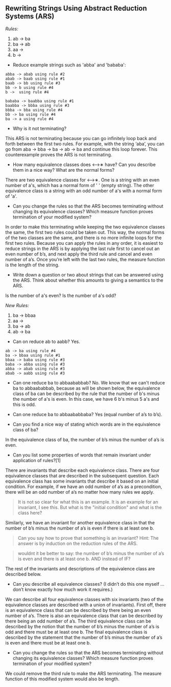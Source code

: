 ## Rewriting Strings Using Abstract Reduction Systems (ARS)

_Rules:_
1. ab -> ba
2. ba -> ab
3. aa -> 
4. b ->

- Reduce example strings such as 'abba' and 'bababa':

```
abba -> abab using rule #2
abab -> baab using rule #1
baab -> bb using rule #3
bb -> b using rule #4
b ->  using rule #4
```

```
bababa -> baabba using rule #1
baabba -> bbba using rule #3
bbba -> bba using rule #4
bb -> ba using rule #4
ba -> a using rule #4
```

- Why is it not terminating?

This ARS is not terminating because you can go infinitely loop back and forth between the first two rules. For example, 
with the string ‘aba’, you can go from aba -> bba -> ba -> ab -> ba and continue this loop forever. This counterexample 
proves the ARS is not terminating.

- How many equivalence classes does ⟷∗ have? Can you describe them in a nice way? What are the normal forms?

There are two equivalence classes for ⟷∗. One is a string with an even number of a's, which has a normal form of ' ' 
(empty string). The other equivalence class is a string with an odd number of a's with a normal form of 'a'. 

- Can you change the rules so that the ARS becomes terminating without changing its equivalence classes? Which measure 
function proves termination of your modified system?

In order to make this terminating while keeping the two equivalence classes the same, the first two rules could be taken out.
This way, the normal forms of the two classes are the same, and there is no more infinite loops for the first two rules. 
Because you can apply the rules in any order, it is easiest to reduce strings in the ARS is by applying the last rule first to cancel out an even number of b’s, and next apply the third rule and cancel and even number of a’s. Once you’re left with the last two rules, the measure function is the length of the string.


- Write down a question or two about strings that can be answered using the ARS. Think about whether this amounts to giving 
a semantics to the ARS.

Is the number of a's even? Is the number of a's odd?

_New Rules:_
1. ba -> bbaa
2. aa ->
3. ba -> ab
4. ab -> ba

- Can on reduce ab to aabb?
Yes.

```
ab -> ba using rule #4
ba -> bbaa using rule #1
bbaa -> baba using rule #3
baba -> abba using rule #3
abba -> abab using rule #3
abab -> aabb using rule #3
```

- Can one reduce ba to abbaababbab?
No. We know that we can't reduce ba to abbaababbab, because as will be shown below, the equivalence class of ba can be described by the rule that the number of b's minus the number of a's is even. In this case, we have 6 b's minus 5 a's and this is odd.

- Can one reduce ba to abbaababbaba?
Yes (equal number of a’s to b’s).

- Can you find a nice way of stating which words are in the equivalence class of ba?

In the equivalence class of ba, the number of b’s minus the number of a’s is even.

- Can you list some properties of words that remain invariant under application of rules?[1]

There are invariants that describe each equivalence class. There are four equivalence classes that are 
described in the subsequent question. Each equivalence class has some invariants that describe it based on an 
initial condition. For example, if we have an odd number of a’s as a precondition, there will be an odd number 
of a’s no matter how many rules we apply.

> It is not so clear for what this is an example. It is an example for an invariant, I see this. But what is the "initial condition" and what is the class here?


Similarly, we have an invariant for another equivalence class in that 
the number of b’s minus the number of a’s is even if there is at least one b. 

> Can you say how to prove that something is an invariant? Hint: The answer is by induction on the reduction rules of the ARS.

> wouldnt it be better to say: the number of b’s minus the number of a’s is even and there is at least one b.
> AND instead of IF?

The rest of the invariants and 
descriptions of the equivalence class are described below.

- Can you describe all equivalence classes? (I didn’t do this one myself … don’t know exactly how much work it requires.)

We can describe all four equivalence classes with six invariants (two of the equivalence classes are described with a 
union of invariants). First off, there is an equivalence class that can be described by there being an even number of a’s. 
There is also an equivalence class that can be described by there being an odd number of a’s. The third equivalence 
class can be described by the notion that the number of b’s minus the number of a’s is odd and there must be at least one b. 
The final equivalence class is described by the statement that the number of b’s minus the number of a’s is even and there 
must be at least one b. 

- Can you change the rules so that the ARS becomes terminating without changing its equivalence classes? Which measure 
function proves termination of your modified system?

We could remove the third rule to make the ARS terminating. The measure function of this modified system would also be length.
